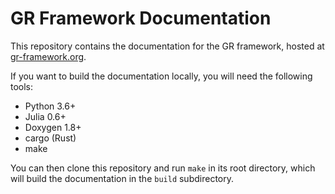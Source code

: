 # GR Framework Documentation

This repository contains the documentation for the GR framework, hosted at [gr-framework.org](https://gr-framework.org).

If you want to build the documentation locally, you will need the following tools:

- Python 3.6+
- Julia 0.6+
- Doxygen 1.8+
- cargo (Rust)
- make

You can then clone this repository and run `make` in its root directory, which will build the documentation in the `build` subdirectory.

